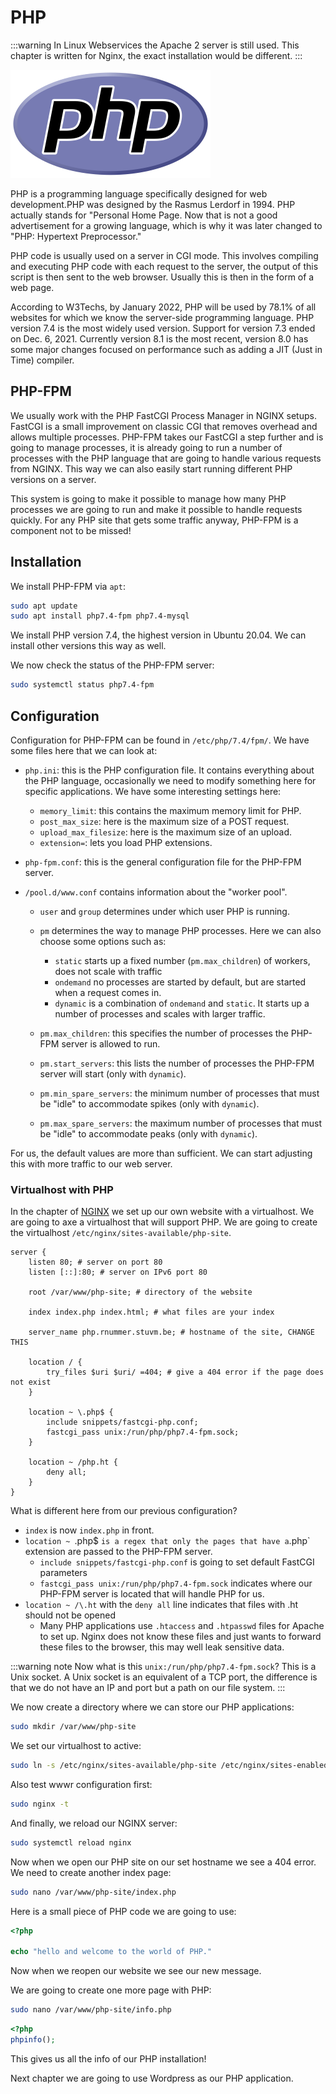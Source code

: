 # PHP

:::warning
In Linux Webservices the Apache 2 server is still used. This chapter is written for Nginx, the exact installation would be different.
:::

![PHP logo](./php.png)

PHP is a programming language specifically designed for web development.PHP was designed by the Rasmus Lerdorf in 1994.
PHP actually stands for "Personal Home Page. Now that is not a good advertisement for a growing language, which is why it was later changed to "PHP: Hypertext Preprocessor."

PHP code is usually used on a server in CGI mode. This involves compiling and executing PHP code with each request to the server, the output of this script is then sent to the web browser. Usually this is then in the form of a web page.

According to W3Techs, by January 2022, PHP will be used by 78.1% of all websites for which we know the server-side programming language.
PHP version 7.4 is the most widely used version. Support for version 7.3 ended on Dec. 6, 2021. Currently version 8.1 is the most recent, version 8.0 has some major changes focused on performance such as adding a JIT (Just in Time) compiler.

## PHP-FPM

We usually work with the PHP FastCGI Process Manager in NGINX setups. FastCGI is a small improvement on classic CGI that removes overhead and allows multiple processes. PHP-FPM takes our FastCGI a step further and is going to manage processes, it is already going to run a number of processes with the PHP language that are going to handle various requests from NGINX.
This way we can also easily start running different PHP versions on a server.

This system is going to make it possible to manage how many PHP processes we are going to run and make it possible to handle requests quickly. For any PHP site that gets some traffic anyway, PHP-FPM is a component not to be missed!

## Installation

We install PHP-FPM via `apt`:

```bash
sudo apt update
sudo apt install php7.4-fpm php7.4-mysql
```

We install PHP version 7.4, the highest version in Ubuntu 20.04. We can install other versions this way as well.

We now check the status of the PHP-FPM server:

```bash
sudo systemctl status php7.4-fpm
```

## Configuration

Configuration for PHP-FPM can be found in `/etc/php/7.4/fpm/`.
We have some files here that we can look at:

- `php.ini`: this is the PHP configuration file. It contains everything about the PHP language, occasionally we need to modify something here for specific applications. We have some interesting settings here:
  - `memory_limit`: this contains the maximum memory limit for PHP.
  - `post_max_size`: here is the maximum size of a POST request.
  - `upload_max_filesize`: here is the maximum size of an upload.
  - `extension=`: lets you load PHP extensions.
- `php-fpm.conf`: this is the general configuration file for the PHP-FPM server.
- `/pool.d/www.conf` contains information about the "worker pool".

  - `user` and `group` determines under which user PHP is running.
  - `pm` determines the way to manage PHP processes. Here we can also choose some options such as:

    - `static` starts up a fixed number (`pm.max_children`) of workers, does not scale with traffic
    - `ondemand` no processes are started by default, but are started when a request comes in.
    - `dynamic` is a combination of `ondemand` and `static`. It starts up a number of processes and scales with larger traffic.

  - `pm.max_children`: this specifies the number of processes the PHP-FPM server is allowed to run.
  - `pm.start_servers`: this lists the number of processes the PHP-FPM server will start (only with `dynamic`).
  - `pm.min_spare_servers`: the minimum number of processes that must be "idle" to accommodate spikes (only with `dynamic`).
  - `pm.max_spare_servers`: the maximum number of processes that must be "idle" to accommodate peaks (only with `dynamic`).

For us, the default values are more than sufficient. We can start adjusting this with more traffic to our web server.

### Virtualhost with PHP

In the chapter of [NGINX](../nginx/) we set up our own website with a virtualhost. We are going to axe a virtualhost that will support PHP. We are going to create the virtualhost `/etc/nginx/sites-available/php-site`.

```
server {
	listen 80; # server on port 80
	listen [::]:80; # server on IPv6 port 80

	root /var/www/php-site; # directory of the website

	index index.php index.html; # what files are your index

	server_name php.rnummer.stuvm.be; # hostname of the site, CHANGE THIS

	location / {
		try_files $uri $uri/ =404; # give a 404 error if the page does not exist
	}

    location ~ \.php$ {
        include snippets/fastcgi-php.conf;
        fastcgi_pass unix:/run/php/php7.4-fpm.sock;
    }

    location ~ /php.ht {
        deny all;
    }
}
```

What is different here from our previous configuration?

- `index` is now `index.php` in front.
- `location ~ `.php$ `is a regex that only the pages that have a`.php` extension are passed to the PHP-FPM server.
  - `include snippets/fastcgi-php.conf` is going to set default FastCGI parameters
  - `fastcgi_pass unix:/run/php/php7.4-fpm.sock` indicates where our PHP-FPM server is located that will handle PHP for us.
- `location ~ /\.ht` with the `deny all` line indicates that files with .ht should not be opened
  - Many PHP applications use `.htaccess` and `.htpasswd` files for Apache to set up. Nginx does not know these files and just wants to forward these files to the browser, this may well leak sensitive data.

:::warning note
Now what is this `unix:/run/php/php7.4-fpm.sock`? This is a Unix socket. A Unix socket is an equivalent of a TCP port, the difference is that we do not have an IP and port but a path on our file system.
:::

We now create a directory where we can store our PHP applications:

```bash
sudo mkdir /var/www/php-site
```

We set our virtualhost to active:

```bash
sudo ln -s /etc/nginx/sites-available/php-site /etc/nginx/sites-enabled/
```

Also test wwwr configuration first:

```bash
sudo nginx -t
```

And finally, we reload our NGINX server:

```bash
sudo systemctl reload nginx
```

Now when we open our PHP site on our set hostname we see a 404 error.
We need to create another index page:

```bash
sudo nano /var/www/php-site/index.php
```

Here is a small piece of PHP code we are going to use:

```php
<?php

echo "hello and welcome to the world of PHP."
```

Now when we reopen our website we see our new message.

We are going to create one more page with PHP:

```bash
sudo nano /var/www/php-site/info.php
```

```php
<?php
phpinfo();
```

This gives us all the info of our PHP installation!

Next chapter we are going to use Wordpress as our PHP application.
